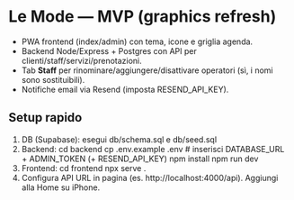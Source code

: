 # Le Mode — MVP (graphics refresh)
- PWA frontend (index/admin) con tema, icone e griglia agenda.
- Backend Node/Express + Postgres con API per clienti/staff/servizi/prenotazioni.
- Tab **Staff** per rinominare/aggiungere/disattivare operatori (sì, i nomi sono sostituibili).
- Notifiche email via Resend (imposta RESEND_API_KEY).

## Setup rapido
1) DB (Supabase): esegui db/schema.sql e db/seed.sql
2) Backend:
   cd backend
   cp .env.example .env  # inserisci DATABASE_URL + ADMIN_TOKEN (+ RESEND_API_KEY)
   npm install
   npm run dev
3) Frontend:
   cd frontend
   npx serve .
4) Configura API URL in pagina (es. http://localhost:4000/api). Aggiungi alla Home su iPhone.
